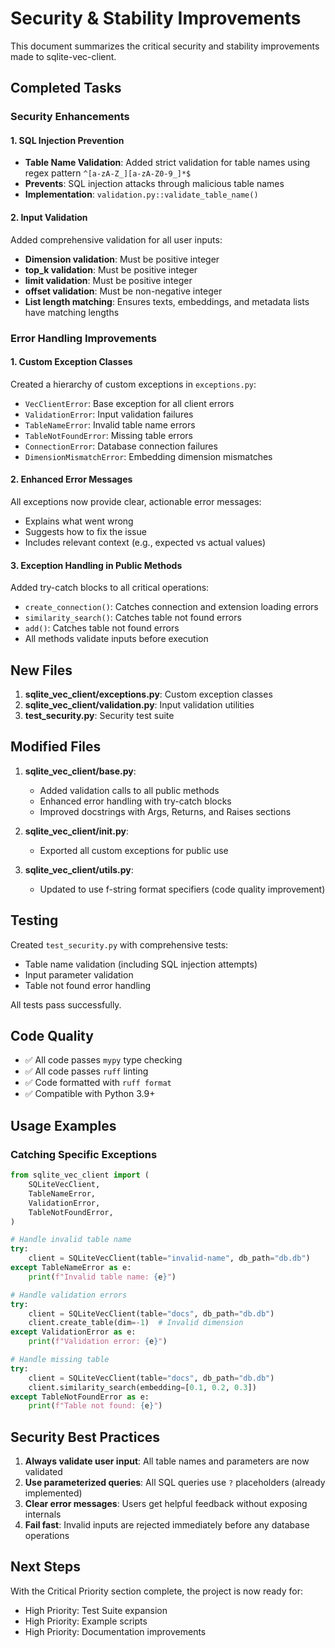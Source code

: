 # Security & Stability Improvements

This document summarizes the critical security and stability improvements made to sqlite-vec-client.

## Completed Tasks

### Security Enhancements

#### 1. SQL Injection Prevention
- **Table Name Validation**: Added strict validation for table names using regex pattern `^[a-zA-Z_][a-zA-Z0-9_]*$`
- **Prevents**: SQL injection attacks through malicious table names
- **Implementation**: `validation.py::validate_table_name()`

#### 2. Input Validation
Added comprehensive validation for all user inputs:
- **Dimension validation**: Must be positive integer
- **top_k validation**: Must be positive integer
- **limit validation**: Must be positive integer
- **offset validation**: Must be non-negative integer
- **List length matching**: Ensures texts, embeddings, and metadata lists have matching lengths

### Error Handling Improvements

#### 1. Custom Exception Classes
Created a hierarchy of custom exceptions in `exceptions.py`:
- `VecClientError`: Base exception for all client errors
- `ValidationError`: Input validation failures
- `TableNameError`: Invalid table name errors
- `TableNotFoundError`: Missing table errors
- `ConnectionError`: Database connection failures
- `DimensionMismatchError`: Embedding dimension mismatches

#### 2. Enhanced Error Messages
All exceptions now provide clear, actionable error messages:
- Explains what went wrong
- Suggests how to fix the issue
- Includes relevant context (e.g., expected vs actual values)

#### 3. Exception Handling in Public Methods
Added try-catch blocks to all critical operations:
- `create_connection()`: Catches connection and extension loading errors
- `similarity_search()`: Catches table not found errors
- `add()`: Catches table not found errors
- All methods validate inputs before execution

## New Files

1. **sqlite_vec_client/exceptions.py**: Custom exception classes
2. **sqlite_vec_client/validation.py**: Input validation utilities
3. **test_security.py**: Security test suite

## Modified Files

1. **sqlite_vec_client/base.py**:
   - Added validation calls to all public methods
   - Enhanced error handling with try-catch blocks
   - Improved docstrings with Args, Returns, and Raises sections

2. **sqlite_vec_client/__init__.py**:
   - Exported all custom exceptions for public use

3. **sqlite_vec_client/utils.py**:
   - Updated to use f-string format specifiers (code quality improvement)

## Testing

Created `test_security.py` with comprehensive tests:
- Table name validation (including SQL injection attempts)
- Input parameter validation
- Table not found error handling

All tests pass successfully.

## Code Quality

- ✅ All code passes `mypy` type checking
- ✅ All code passes `ruff` linting
- ✅ Code formatted with `ruff format`
- ✅ Compatible with Python 3.9+

## Usage Examples

### Catching Specific Exceptions

```python
from sqlite_vec_client import (
    SQLiteVecClient,
    TableNameError,
    ValidationError,
    TableNotFoundError,
)

# Handle invalid table name
try:
    client = SQLiteVecClient(table="invalid-name", db_path="db.db")
except TableNameError as e:
    print(f"Invalid table name: {e}")

# Handle validation errors
try:
    client = SQLiteVecClient(table="docs", db_path="db.db")
    client.create_table(dim=-1)  # Invalid dimension
except ValidationError as e:
    print(f"Validation error: {e}")

# Handle missing table
try:
    client = SQLiteVecClient(table="docs", db_path="db.db")
    client.similarity_search(embedding=[0.1, 0.2, 0.3])
except TableNotFoundError as e:
    print(f"Table not found: {e}")
```

## Security Best Practices

1. **Always validate user input**: All table names and parameters are now validated
2. **Use parameterized queries**: All SQL queries use `?` placeholders (already implemented)
3. **Clear error messages**: Users get helpful feedback without exposing internals
4. **Fail fast**: Invalid inputs are rejected immediately before any database operations

## Next Steps

With the Critical Priority section complete, the project is now ready for:
- High Priority: Test Suite expansion
- High Priority: Example scripts
- High Priority: Documentation improvements
